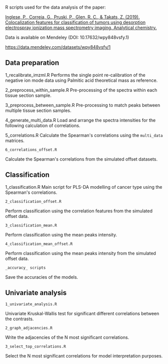 R scripts used for the data analysis of the paper:

[Inglese, P., Correia, G., Pruski, P., Glen, R. C., & Takats, Z. (2019). Colocalization features for classification of tumors using desorption electrospray ionization mass spectrometry imaging. Analytical chemistry.](https://pubs.acs.org/doi/10.1021/acs.analchem.8b05598)

Data is available on Mendeley (DOI: 10.17632/wpy848vsfy.1)

https://data.mendeley.com/datasets/wpy848vsfy/1

## Data preparation

1_recalibrate_imzml.R
Performs the single point re-calibration of the negative ion mode data using Palmitic acid theoretical mass as reference.

2_preprocess_within_sample.R
Pre-processing of the spectra within each tissue section sample.

3_preprocess_between_sample.R
Pre-processing to match peaks between multiple tissue section samples.

4_generate_multi_data.R
Load and arrange the spectra intensities for the following calculation of correlations.

5_correlations.R
Calculate the Spearman's correlations using the `multi_data` matrices.

    6_correlations_offset.R
Calculate the Spearman's correlations from the simulated offset datasets.

## Classification

1_classification.R
Main script for PLS-DA modelling of cancer type using the Spearman's correlations.

    2_classification_offset.R
Perform classification using the correlation features from the simulated offset data.

    3_classification_mean.R
Perform classification using the mean peaks intensity.

    4_classification_mean_offset.R
Perform classification using the mean peaks intensity from the simulated offset data.

    _accuracy_ scripts
Save the accuracies of the models.

## Univariate analysis

    1_univariate_analysis.R
Univariate Kruskal-Wallis test for significant different correlations between the contrasts.

	2_graph_adjacencies.R
Write the adjacencies of the N most significant correlations.

    3_select_top_correlations.R
Select the N most significant correlations for model interpretation purposes.

